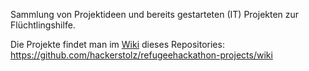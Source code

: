 Sammlung von Projektideen und bereits gestarteten (IT) Projekten zur Flüchtlingshilfe.


Die Projekte findet man im [Wiki](https://github.com/hackerstolz/refugeehackathon-projects/wiki) dieses Repositories:
https://github.com/hackerstolz/refugeehackathon-projects/wiki
